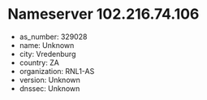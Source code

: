 # Nameserver 102.216.74.106

* as_number: 329028
* name: Unknown
* city: Vredenburg
* country: ZA
* organization: RNL1-AS
* version: Unknown
* dnssec: Unknown
